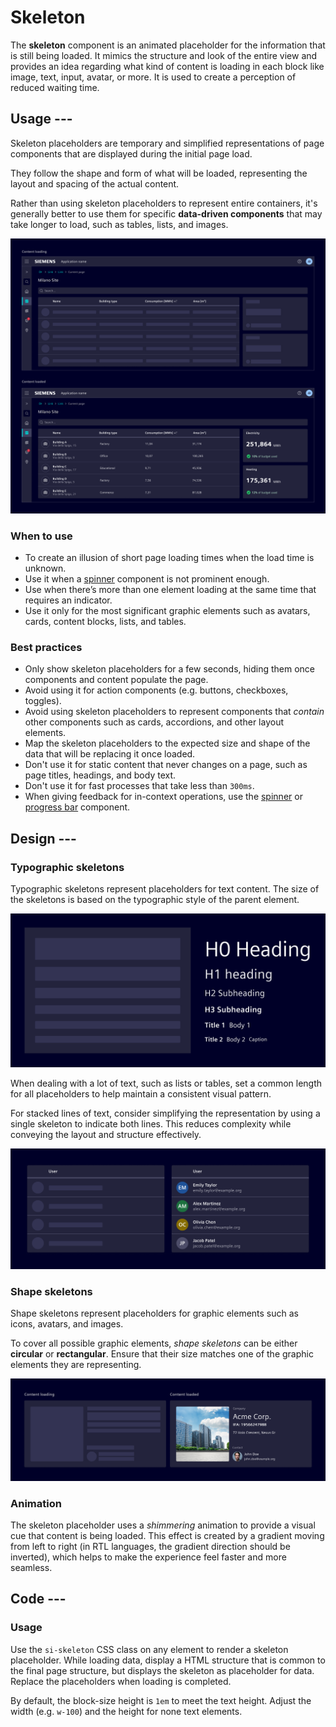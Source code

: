 # Skeleton

The **skeleton** component is an animated placeholder for the information that
is still being loaded. It mimics the structure and look of the entire view and
provides an idea regarding what kind of content is loading in each block like
image, text, input, avatar, or more. It is used to create a perception of
reduced waiting time.

## Usage ---

Skeleton placeholders are temporary and simplified representations of page
components that are displayed during the initial page load.

They follow the shape and form of what will be loaded, representing the layout
and spacing of the actual content.

Rather than using skeleton placeholders to represent entire containers, it's
generally better to use them for specific **data-driven components** that may
take longer to load, such as tables, lists, and images.

![Skeleton](images/skeleton.png)

### When to use

- To create an illusion of short page loading times when the load time is
  unknown.
- Use it when a [spinner](../progress-indication/spinner.md) component is not
  prominent enough.
- Use when there’s more than one element loading at the same time that requires
  an indicator.
- Use it only for the most significant graphic elements such as avatars, cards,
  content blocks, lists, and tables.

### Best practices

- Only show skeleton placeholders for a few seconds, hiding them once components
  and content populate the page.
- Avoid using it for action components (e.g. buttons, checkboxes, toggles).
- Avoid using skeleton placeholders to represent components that *contain* other
  components such as cards, accordions, and other layout elements.
- Map the skeleton placeholders to the expected size and shape of the data that
  will be replacing it once loaded.
- Don't use it for static content that never changes on a page, such as page
  titles, headings, and body text.
- Don't use it for fast processes that take less than `300ms`.
- When giving feedback for in-context operations, use the [spinner](../progress-indication/spinner.md)
  or [progress bar](../progress-indication/progress-bar.md) component.

## Design ---

### Typographic skeletons

Typographic skeletons represent placeholders for text content. The size of the
skeletons is based on the typographic style of the parent element.

![Skeleton typographic](images/skeleton-typography.png)

When dealing with a lot of text, such as lists or tables, set a common length
for all placeholders to help maintain a consistent visual pattern.

For stacked lines of text, consider simplifying the representation by using a
single skeleton to indicate both lines. This reduces complexity while conveying
the layout and structure effectively.

![Skeleton text two lines](images/skeleton-text-two-lines.png)

### Shape skeletons

Shape skeletons represent placeholders for graphic elements such as icons,
avatars, and images.

To cover all possible graphic elements, *shape skeletons* can be either
**circular** or **rectangular**. Ensure that their size matches one of the
graphic elements they are representing.

![Skeleton shapes](images/skeleton-shapes.png)

### Animation

The skeleton placeholder uses a *shimmering* animation to provide a visual cue
that content is being loaded. This effect is created by a gradient moving from
left to right (in RTL languages, the gradient direction should be inverted),
which helps to make the experience feel faster and more seamless.

## Code ---

### Usage

Use the `si-skeleton` CSS class on any element to render a skeleton placeholder.
While loading data, display a HTML structure that is common to the final page
structure, but displays the skeleton as placeholder for data. Replace
the placeholders when loading is completed.

By default, the block-size height is `1em` to meet the text height.
Adjust the width (e.g. `w-100`) and the height for none text elements.

<si-docs-component example="si-skeleton/si-skeleton"></si-docs-component>
